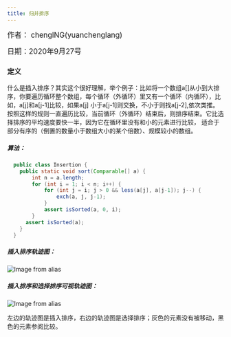 ```yaml
---
title: 归并排序
---
```


<big>作者： chenglNG(yuanchenglang)</big>

<big>日期：2020年9月27号</big>

### 定义

什么是插入排序？其实这个很好理解，举个例子：比如将一个数组a[]从小到大排序，你要遍历循环整个数组，每个循环（外循环）里又有一个循环（内循环），比如，a[j]和a[j-1]比较，如果a[j]
小于a[j-1]则交换，不小于则找a[j-2],依次类推。按照这样的规则一直遍历比较，当前循环（外循环）结束后，则排序结束。它比选择排序的平均速度要快一半，因为它在循环里没有和小的元素进行比较，
适合于部分有序的（倒置的数量小于数组大小的某个倍数）、规模较小的数组。
##### 算法：
```java
  public class Insertion {
    public static void sort(Comparable[] a) {
        int n = a.length;
        for (int i = 1; i < n; i++) {
            for (int j = i; j > 0 && less(a[j], a[j-1]); j--) {
                exch(a, j, j-1);
            }
            assert isSorted(a, 0, i);
        }
      assert isSorted(a);
    }
  }
```

##### 插入排序轨迹图：
![Image from alias](~@images/code/insertion.png)

##### 插入排序和选择排序可视轨迹图：
![Image from alias](~@images/code/bars.png)

左边的轨迹图是插入排序，右边的轨迹图是选择排序；灰色的元素没有被移动，黑色的元素参阅比较。